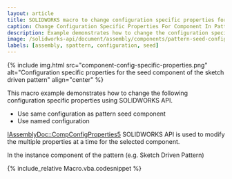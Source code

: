```yaml
---
layout: article
title: SOLIDWORKS macro to change configuration specific properties for component in pattern
caption: Change Configuration Specific Properties For Component In Pattern
description: Example demonstrates how to change the configuration specific properties (use same configuration as pattern seed component or use named configuration) of the component in the pattern using SOLIDWORKS API
image: /solidworks-api/document/assembly/components/pattern-seed-configuration-properties/component-config-specific-properties.png
labels: [assembly, spattern, configuration, seed]
---
```

{% include img.html src="component-config-specific-properties.png" alt="Configuration specific properties for the seed component of the sketch driven pattern" align="center" %}

This macro example demonstrates how to change the following configuration specific properties using SOLIDWORKS API.

* Use same configuration as pattern seed component
* Use named configuration

[IAssemblyDoc::CompConfigProperties5](http://help.solidworks.com/2018/english/api/sldworksapi/solidworks.interop.sldworks~solidworks.interop.sldworks.iassemblydoc~compconfigproperties5.html) SOLIDWORKS API is used to modify the multiple properties at a time for the selected component.

In the instance component of the pattern (e.g. Sketch Driven Pattern)

{% include_relative Macro.vba.codesnippet %}
